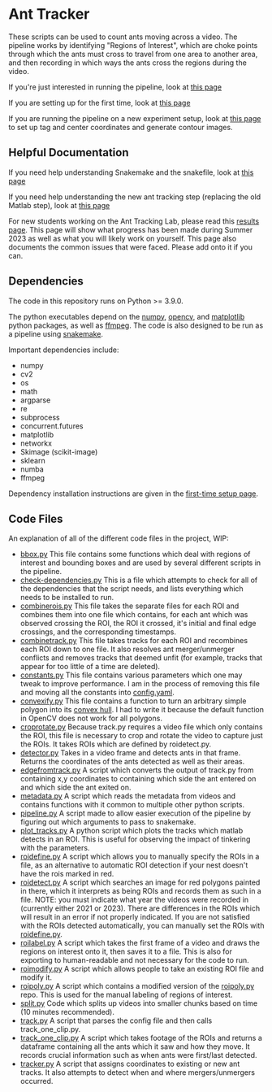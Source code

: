 # Ant Tracker
These scripts can be used to count ants moving across a video. The pipeline works by identifying "Regions of Interest", which are choke points through which the ants must cross to travel from one area to another area, and then recording in which ways the ants cross the regions during the video.

If you're just interested in running the pipeline, look at [this page](https://github.com/beelabhmc/ant_tracker/wiki/For-People-Looking-to-Run-the-Pipeline)

If you are setting up for the first time, look at [this page](https://docs.google.com/document/d/1vBJpCwjm6bfbJYo0IxgfqCFsbu47Me12t4APdEw7pwY/edit?usp=sharing)

If you are running the pipeline on a new experiment setup, look at [this page](https://docs.google.com/document/d/1TstS0QiNDYHeQ5Qvds0TUfsVNtLij7jBM-cvmXcdhKY/edit?usp=sharing) to set up tag and center coordinates and generate contour images.

## Helpful Documentation
If you need help understanding Snakemake and the snakefile, look at [this page](https://docs.google.com/document/d/18K1qKKSpdPqdQ-ddlEnm8RjRbvceNAT6yDO5jZh_WUE/edit?usp=sharing)

If you need help understanding the new ant tracking step (replacing the old Matlab step), look at [this page](https://docs.google.com/document/d/1htbx2V9Csv76w_K1VIHraufgfp67IIGRi2dBFt5XDXk/edit?usp=sharing)

For new students working on the Ant Tracking Lab, please read this [results page](https://docs.google.com/document/d/1rZHOHLOKqhvtuS834OMr8Y4np2HkSCZdD45LdZn-9Nk/edit). This page will show what progress has been made during Summer 2023 as well as what you will likely work on yourself. This page also documents the common issues that were faced. Please add onto it if you can. 


## Dependencies
The code in this repository runs on Python >= 3.9.0.

The python executables depend on the [numpy](https://www.numpy.org/),
[opencv](https://opencv.org/), and [matplotlib](https://matplotlib.org/)
python packages, as well as [ffmpeg](https://ffmpeg.org/). The code is also
designed to be run as a pipeline using
[snakemake](https://snakemake.readthedocs.io/en/stable/).

Important dependencies include: 
- numpy
- cv2
- os
- math
- argparse
- re
- subprocess
- concurrent.futures
- matplotlib
- networkx
- Skimage (scikit-image)
- sklearn
- numba
- ffmpeg


Dependency installation instructions are given in the [first-time setup page](https://github.com/beelabhmc/ant_tracker/wiki/For-People-Looking-to-Run-the-Pipeline). 

## Code Files

An explanation of all of the different code files in the project, WIP:

 - [bbox.py](scripts/bbox.py) This file contains some functions which deal with
   regions of interest and bounding boxes and are used by several different
   scripts in the pipeline.
 - [check-dependencies.py](scripts/checkdependencies.py) This is a file which
   attempts to check for all of the dependencies that the script needs, and
   lists everything which needs to be installed to run.
 - [combinerois.py](scripts/combinerois.py) This file takes the separate files
   for each ROI and combines them into one file which contains, for each ant
   which was observed crossing the ROI, the ROI it crossed, it's initial and
   final edge crossings, and the corresponding timestamps.
 - [combinetrack.py](scripts/combinetrack.py) This file takes tracks for
   each ROI and recombines each ROI down to one file. It also resolves ant 
   merger/unmerger conflicts and removes tracks that deemed unfit (for example,
   tracks that appear for too little of a time are deleted).
 - [constants.py](scripts/constants.py) This file contains various parameters
   which one may tweak to improve performance. I am in the process of removing
   this file and moving all the constants into [config.yaml](config.yaml).
 - [convexify.py](scripts/convexify.py) This file contains a function to turn an
   arbitrary simple polygon into its
   [convex hull](https://en.wikipedia.org/wiki/Convex_hull). I had to write it
   because the default function in OpenCV does not work for all polygons.
 - [croprotate.py](scripts/croprotate.py) Because track.py requires a video
   file which only contains the ROI, this file is necessary to crop and rotate
   the video to capture just the ROIs. It takes ROIs which are defined by
   roidetect.py.
 - [detector.py](scripts/detector.py) Takes in a video frame and detects ants
   in that frame. Returns the coordinates of the ants detected as well as their
   areas. 
 - [edgefromtrack.py](scripts/edgefromtrack.py) A script which converts the
   output of track.py from containing x,y coordinates to containing which side
   the ant entered on and which side the ant exited on.
 - [metadata.py](scripts/vid_meta_data.py) A script which reads the
   metadata from videos and contains functions with it common to multiple other
   python scripts.
 - [pipeline.py](pipeline.py) A script made to allow easier execution of the
   pipeline by figuring out which arguments to pass to snakemake.
 - [plot_tracks.py](scripts/plot_tracks.py) A python script which plots the
   tracks which matlab detects in an ROI. This is useful for observing the
   impact of tinkering with the parameters.
 - [roidefine.py](scripts/roidefine.py) A script which allows you to manually
   specify the ROIs in a file, as an alternative to automatic ROI detection
   if your nest doesn't have the rois marked in red.
 - [roidetect.py](scripts/roidetect.py) A script which searches an image for
   red polygons painted in there, which it interprets as being ROIs and records
   them as such in a file. NOTE: you must indicate what year the videos were recorded
   in (currently either 2021 or 2023). There are differences in the ROIs which will
   result in an error if not properly indicated. If you are not satisfied with the 
   ROIs detected automatically, you can manually set the ROIs with 
   [roidefine.py](https://github.com/beelabhmc/ant_tracker/blob/master/scripts/roidefine.py).
 - [roilabel.py](scripts/roilabel.py) A script which takes the first frame of a
   video and draws the regions on interest onto it, then saves it to a file.
   This is also for exporting to human-readable and not necessary for the code
   to run.
 - [roimodify.py](scripts/roimodify.py) A script which allows people to take an
   existing ROI file and modify it.
 - [roipoly.py](scripts/roipoly.py) A script which contains a modified version
   of the [roipoly.py](https://github.com/jdoepfert/roipoly.py) repo.
   This is used for the manual labeling of regions of interest.
 - [split.py](scripts/split.py) Code which splits up videos into smaller chunks
   based on time (10 minutes recommended).
 - [track.py](scripts/track.py) A script that parses the config file and then
   calls track_one_clip.py.
 - [track_one_clip.py](scripts/track_one_clip.py) A script
   which takes footage of the ROIs and returns a dataframe containing all
   the ants which it saw and how they move. It records crucial information
   such as when ants were first/last detected.
 - [tracker.py](scripts/tracker.py) A script that assigns coordinates to 
   existing or new ant tracks. It also attempts to detect when and where
   mergers/unmergers occurred.
